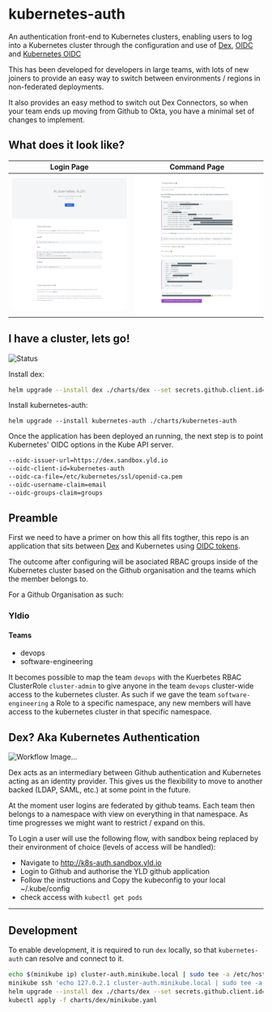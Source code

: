 # kubernetes-auth

An authentication front-end to Kubernetes clusters, enabling users to log into
a Kubernetes cluster through the configuration and use of [Dex](https://github.com/coreos/dex),
[OIDC](https://github.com/coreos/dex/blob/5e34f0d1a6e22725b39f521178baac2cddd0a306/Documentation/openid-connect.md) 
and [Kubernetes OIDC](https://kubernetes.io/docs/reference/access-authn-authz/authentication/#openid-connect-tokens)

This has been developed for developers in large teams, with lots of new joiners to
provide an easy way to switch between environments / regions in non-federated
deployments.

It also provides an easy method to switch out Dex Connectors, so when your team
ends up moving from Github to Okta, you have a minimal set of changes to
implement.

## What does it look like?

Login Page            | Command Page
:-------------------------:|:-------------------------:
![Login page](./images/login.png) | ![Command page](./images/commands.png)

## I have a cluster, lets go!

![Status](https://img.shields.io/badge/chart%20status-untested-orange.svg?longCache=true&style=flat-square)

Install dex:

```bash
helm upgrade --install dex ./charts/dex --set secrets.github.client.id=bleh --set secrets.github.client.secret=blah
```

Install kubernetes-auth:

```
helm upgrade --install kubernetes-auth ./charts/kubernetes-auth
```

Once the application has been deployed an running, the next step is to point
Kubernetes' OIDC options in the Kube API server.

```
--oidc-issuer-url=https://dex.sandbox.yld.io
--oidc-client-id=kubernetes-auth
--oidc-ca-file=/etc/kubernetes/ssl/openid-ca.pem
--oidc-username-claim=email
--oidc-groups-claim=groups
```


## Preamble

First we need to have a primer on how this all fits togther, this repo is an application that sits between [Dex]() and Kubernetes using [OIDC tokens](https://kubernetes.io/docs/admin/authentication/#openid-connect-tokens).

The outcome after configuring will be asociated RBAC groups inside of the Kubernetes cluster based on the Github organisation and the teams which the member belongs to.

For a Github Organisation as such:

### Yldio
#### Teams
- devops
- software-engineering

It becomes possible to map the team `devops` with the Kuerbetes RBAC ClusterRole `cluster-admin` to give anyone in the team `devops` cluster-wide access to the kubernetes cluster. As such if we gave the team `software-engineering` a Role to a specific namespace, any new members will have access to the kubernetes cluster in that specific namespace.  
  

## Dex? Aka Kubernetes Authentication

![Workflow Image...](https://d33wubrfki0l68.cloudfront.net/d65bee40cabcf886c89d1015334555540d38f12e/c6a46/images/docs/admin/k8s_oidc_login.svg)

Dex acts as an intermediary between Github authentication and Kubernetes acting
as an identity provider. This gives us the flexibility to move to another backed
(LDAP, SAML, etc.) at some point in the future.

At the moment user logins are federated by github teams. Each team then belongs
to a namespace with view on everything in that namespace. As time progresses we
might want to restrict / expand on this.

To Login a user will use the following flow, with sandbox being replaced by their
environment of choice (levels of access will be handled):

- Navigate to http://k8s-auth.sandbox.yld.io
- Login to Github and authorise the YLD github application
- Follow the instructions and Copy the kubeconfig to your local ~/.kube/config
- check access with `kubectl get pods`

---

## Development

To enable development, it is required to run `dex` locally, so that `kubernetes-auth`
can resolve and connect to it.

```bash
echo $(minikube ip) cluster-auth.minikube.local | sudo tee -a /etc/hosts
minikube ssh 'echo 127.0.2.1 cluster-auth.minikube.local | sudo tee -a /etc/hosts'
helm upgrade --install dex ./charts/dex --set secrets.github.client.id=abcdef --set secrets.github.client.secret=abcedf
kubectl apply -f charts/dex/minikube.yaml
```

